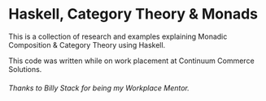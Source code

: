 # Haskell, Category Theory & Monads

This is a collection of research and examples explaining Monadic Composition & Category Theory using Haskell.

This code was written while on work placement at Continuum Commerce Solutions.

###### Thanks to *Billy Stack* for being my Workplace Mentor.
